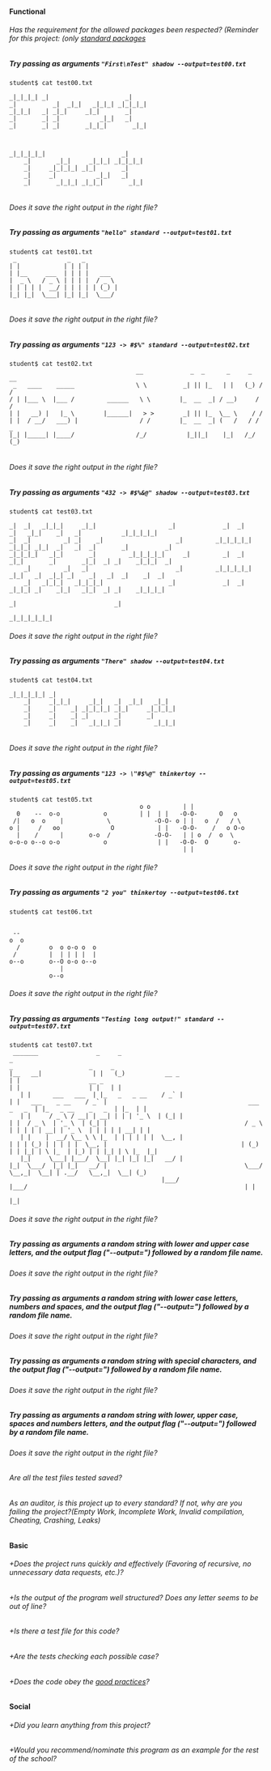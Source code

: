 #### Functional

###### Has the requirement for the allowed packages been respected? (Reminder for this project: (only [standard packages](https://golang.org/pkg/)

##### Try passing as arguments `"First\nTest" shadow --output=test00.txt`

```
student$ cat test00.txt

_|_|_|_| _|                     _|
_|          _|  _|_|   _|_|_| _|_|_|_|
_|_|_|   _| _|_|     _|_|       _|
_|       _| _|           _|_|   _|
_|       _| _|       _|_|_|       _|_|



_|_|_|_|_|                     _|
    _|       _|_|     _|_|_| _|_|_|_|
    _|     _|_|_|_| _|_|       _|
    _|     _|           _|_|   _|
    _|       _|_|_| _|_|_|       _|_|


```

###### Does it save the right output in the right file?

##### Try passing as arguments `"hello" standard --output=test01.txt`

```
student$ cat test01.txt
 _              _   _
| |            | | | |
| |__     ___  | | | |   ___
|  _ \   / _ \ | | | |  / _ \
| | | | |  __/ | | | | | (_) |
|_| |_|  \___| |_| |_|  \___/


```

###### Does it save the right output in the right file?

##### Try passing as arguments `"123 -> #$%" standard --output=test02.txt`

```
student$ cat test02.txt
                                   __             _  _      _     _   __
 _   ____    _____                 \ \          _| || |_   | |   (_) / /
/ | |___ \  |___ /         ______   \ \        |_  __  _| / __)     / /
| |   __) |   |_ \        |______|   > >        _| || |_  \__ \    / /
| |  / __/   ___) |                 / /        |_  __  _| (   /   / / _
|_| |_____| |____/                 /_/           |_||_|    |_|   /_/ (_)


```

###### Does it save the right output in the right file?

##### Try passing as arguments `"432 -> #$%&@" shadow --output=test03.txt`

```
student$ cat test03.txt

_|  _|   _|_|_|     _|_|                    _|             _|  _|     _|   _|_|    _|   _|           _|_|_|_|_|
_|  _|         _| _|    _|                    _|         _|_|_|_|_| _|_|_| _|_|  _|   _|  _|       _|          _|
_|_|_|_|   _|_|       _|         _|_|_|_|_|     _|         _|  _|   _|_|       _|       _|_|  _| _|    _|_|_|  _|
    _|         _|   _|                        _|         _|_|_|_|_|   _|_|   _|  _|_| _|    _|   _|  _|    _|  _|
    _|   _|_|_|   _|_|_|_|                  _|             _|  _|   _|_|_| _|    _|_|   _|_|  _| _|    _|_|_|_|
                                                                      _|                           _|
                                                                                                     _|_|_|_|_|_|
```

###### Does it save the right output in the right file?

##### Try passing as arguments `"There" shadow --output=test04.txt`

```
student$ cat test04.txt

_|_|_|_|_| _|
    _|     _|_|_|     _|_|   _|  _|_|   _|_|
    _|     _|    _| _|_|_|_| _|_|     _|_|_|_|
    _|     _|    _| _|       _|       _|
    _|     _|    _|   _|_|_| _|         _|_|_|


```

###### Does it save the right output in the right file?

##### Try passing as arguments `"123 -> \"#$%@" thinkertoy --output=test05.txt`

```
student$ cat test05.txt
                                    o o         | |
  0    --  o-o            o         | |  | |   -O-O-      O   o
 /|   o  o    |            \            -O-O- o | |   o  /   / \
o |     /   oo              O            | |   -O-O-    /   o O-o
  |    /      |       o-o  /            -O-O-   | | o  /  o  \
o-o-o o--o o-o            o              | |   -O-O-  O       o-
                                                | |

```

###### Does it save the right output in the right file?

##### Try passing as arguments `"2 you" thinkertoy --output=test06.txt`

```
student$ cat test06.txt


 --
o  o
  /        o  o o-o o  o
 /         |  | | | |  |
o--o       o--O o-o o--o
              |
           o--o
```

###### Does it save the right output in the right file?

##### Try passing as arguments `"Testing long output!" standard --output=test07.txt`

```
student$ cat test07.txt
 _______                _     _                                                       _                                                                               _                     _     _
|__   __|              | |   (_)           __ _                                      | |                   __ _                                                      | |                   | |   | |
   | |      ___   ___  | |_   _   _ __    / _` |                                     | |   ___    _ __    / _` |                                       ___    _   _  | |_   _ __    _   _  | |_  | |
   | |     / _ \ / __| | __| | | | '_ \  | (_| |                                     | |  / _ \  | '_ \  | (_| |                                      / _ \  | | | | | __| | '_ \  | | | | | __| | |
   | |    |  __/ \__ \ \ |_  | | | | | |  \__, |                                     | | | (_) | | | | |  \__, |                                     | (_) | | |_| | \ |_  | |_) | | |_| | \ |_  |_|
   |_|     \___| |___/  \__| |_| |_| |_|   __/ |                                     |_|  \___/  |_| |_|   __/ |                                      \___/   \__,_|  \__| | .__/   \__,_|  \__| (_)
                                          |___/                                                           |___/                                                            | |
                                                                                                                                                                           |_|
```

###### Does it save the right output in the right file?

##### Try passing as arguments a random string with lower and upper case letters, and the output flag ("--output=") followed by a random file name.

###### Does it save the right output in the right file?

##### Try passing as arguments a random string with lower case letters, numbers and spaces, and the output flag ("--output=") followed by a random file name.

###### Does it save the right output in the right file?

##### Try passing as arguments a random string with special characters, and the output flag ("--output=") followed by a random file name.

###### Does it save the right output in the right file?

##### Try passing as arguments a random string with lower, upper case, spaces and numbers letters, and the output flag ("--output=") followed by a random file name.

###### Does it save the right output in the right file?

###### Are all the test files tested saved?

###### As an auditor, is this project up to every standard? If not, why are you failing the project?(Empty Work, Incomplete Work, Invalid compilation, Cheating, Crashing, Leaks)

#### Basic

###### +Does the project runs quickly and effectively (Favoring of recursive, no unnecessary data requests, etc.)?

###### +Is the output of the program well structured? Does any letter seems to be out of line?

###### +Is there a test file for this code?

###### +Are the tests checking each possible case?

###### +Does the code obey the [good practices](../../good-practices/README.md)?

#### Social

###### +Did you learn anything from this project?

###### +Would you recommend/nominate this program as an example for the rest of the school?
